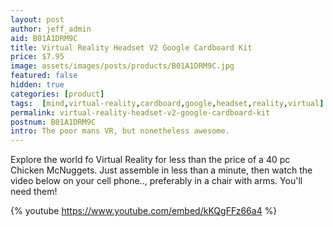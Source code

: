 ```yaml
---
layout: post
author: jeff_admin
aid: B01A1DRM9C
title: Virtual Reality Headset V2 Google Cardboard Kit
price: $7.95
image: assets/images/posts/products/B01A1DRM9C.jpg
featured: false
hidden: true
categories: [product]
tags:  [mind,virtual-reality,cardboard,google,headset,reality,virtual]
permalink: virtual-reality-headset-v2-google-cardboard-kit
postnum: B01A1DRM9C
intro: The poor mans VR, but nonetheless awesome.
---
```

Explore the world fo Virtual Reality for less than the price of a 40 pc Chicken McNuggets.  Just assemble in less than a minute, then watch the video below on your cell phone.., preferably in a chair with arms.  You'll need them!

{% youtube https://www.youtube.com/embed/kKQgFFz66a4 %}
